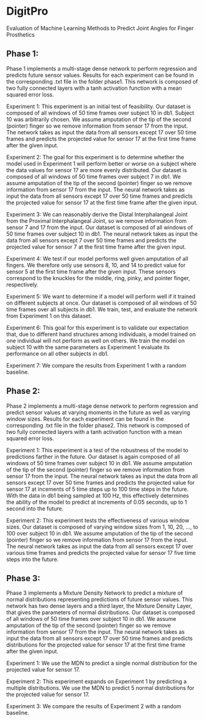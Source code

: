 # DigitPro
Evaluation of Machine Learning Methods to Predict Joint Angles for Finger Prosthetics

## Phase 1: 

Phase 1 implements a multi-stage dense network to perform regression and predicts future sensor values. Results for each experiment can be found in the corresponding .txt file in the folder phase1. This network is composed of two fully connected layers with a tanh activation function with a mean squared error loss.

Experiment 1: This experiment is an initial test of feasibility. Our dataset is composed of all windows of 50 time frames over subject 10 in db1. Subject 10 was arbitrarily chosen. We assume amputation of the tip of the second (pointer) finger so we remove information from sensor 17 from the input. The network takes as input the data from all sensors except 17 over 50 time frames and predicts the projected value for sensor 17 at the first time frame after the given input.

Experiment 2: The goal for this experiment is to determine whether the model used in Experiment 1 will perform better or worse on a subject where the data values for sensor 17 are more evenly distributed. Our dataset is composed of all windows of 50 time frames over subject 7 in db1. We assume amputation of the tip of the second (pointer) finger so we remove information from sensor 17 from the input. The neural network takes as input the data from all sensors except 17 over 50 time frames and predicts the projected value for sensor 17 at the first time frame after the given input. 

Experiment 3: We can reasonably derive the Distal Interphalangeal Joint from the Proximal Interphalangeal Joint, so we remove information from sensor 7 and 17 from the input. Our dataset is composed of all windows of 50 time frames over subject 10 in db1. The neural network takes as input the data from all sensors except 7 over 50 time frames and predicts the projected value for sensor 7 at the first time frame after the given input.

Experiment 4: We test if our model performs well given amputation of all fingers. We therefore only use sensors 8, 10, and 14 to predict value for sensor 5 at the first time frame after the given input. These sensors correspond to the knuckles for the middle, ring, pinky, and pointer finger, respectively.

Experiment 5: We want to determine if a model will perform well if it trained on different subjects at once. Our dataset is composed of all windows of 50 time frames over all subjects in db1. We train, test, and evaluate the network from Experiment 1 on this dataset.

Experiment 6: This goal for this experiment is to validate our expectation that, due to different hand structures among individuals, a model trained on one individual will not perform as well on others. We train the model on subject 10 with the same parameters as Experiment 1 evaluate its performance on all other subjects in db1.

Experiment 7: We compare the results from Experiment 1 with a random baseline.

## Phase 2:

Phase 2 implements a multi-stage dense network to perform regression and predict sensor values at varying moments in the future as well as varying window sizes. Results for each experiment can be found in the corresponding .txt file in the folder phase2. This network is composed of two fully connected layers with a tanh activation function with a mean squared error loss.

Experiment 1: This experiment is a test of the robustness of the model to predictions farther in the future. Our dataset is again composed of all windows of 50 time frames over subject 10 in db1. We assume amputation of the tip of the second (pointer) finger so we remove information from sensor 17 from the input. The neural network takes as input the data from all sensors except 17 over 50 time frames and predicts the projected value for sensor 17 at incements of 5 time steps up to 100 time steps in the future. With the data in db1 being sampled at 100 Hz, this effectively determines the ability of the model to predict at increments of 0.05 seconds, up to 1 second into the future.

Experiment 2: This experiment tests the effectiveness of various window sizes. Our dataset is composed of varying window sizes from 1, 10, 20, ..., to 100 over subject 10 in db1. We assume amputation of the tip of the second (pointer) finger so we remove information from sensor 17 from the input. The neural network takes as input the data from all sensors except 17 over various time frames and predicts the projected value for sensor 17 five time steps into the future. 

## Phase 3: 

Phase 3 implements a Mixture Density Network to predict a mixture of normal distributions representing predictions of future sensor values. This network has two dense layers and a third layer, the Mixture Density Layer, that gives the parameters of normal distributions. Our dataset is composed of all windows of 50 time frames over subject 10 in db1. We assume amputation of the tip of the second (pointer) finger so we remove information from sensor 17 from the input. The neural network takes as input the data from all sensors except 17 over 50 time frames and predicts distributions for the projected value for sensor 17 at the first time frame after the given input.

Experiment 1: We use the MDN to predict a single normal distribution for the projected value for sensor 17.

Experiment 2: This experiment expands on Experiment 1 by predicting a multiple distributions. We use the MDN to predict 5 normal distributions for the projected value for sensor 17.

Experiment 3: We compare the results of Experiment 2 with a random baseline.
